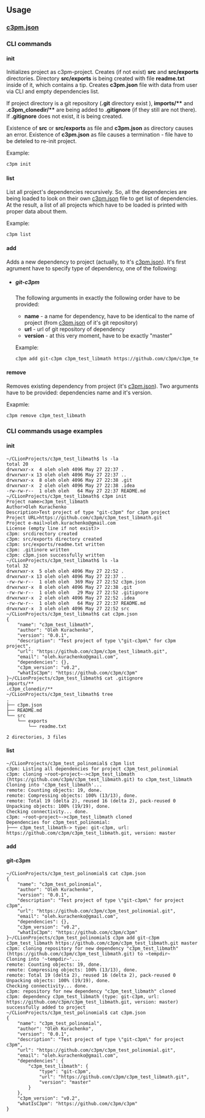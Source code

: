 ## Usage

### [c3pm.json][c3pm_json]

### CLI commands

#### init

Initializes project as c3pm-project.
Creates (if not exist) **src** and **src/exports** directories.
Directory **src/exports** is being created with file **readme.txt**
inside of it, which contains a tip. Creates **c3pm.json** file with
data from user via CLI and empty dependencies list.

If project directory is a git repository (**.git** directory exist
), **imports/&ast;&ast;** and **.c3pm_clonedir/&ast;&ast;** are being
added to **.gitignore** (if they still are not there). If **.gitignore**
does not exist, it is being created.

Existence of **src** or **src/exports** as file and **c3pm.json** as
directory causes an error. Existence of **c3pm.json** as file causes a
termination - file have to be deteled to re-init project.

Example: 
```bash
c3pm init
```

#### list

List all project's dependencies recursively. So, all the dependencies are
being loaded to look on their own [c3pm.json][c3pm_json] file to get list
of dependencies. At the result, a list of all projects which have to be
loaded is printed with proper data about them.

Example:
```bash
c3pm list
```

#### add

Adds a new dependency to project (actually, to it's [c3pm.json][c3pm_json]).
It's first agrument have to specify type of dependency, one of the following:

* ##### git-c3pm
  The following arguments in exactly the following order have to be
  provided: 
  * **name** - a name for dependency, have to be identical to the name of
    project (from [c3pm.json][c3pm_json] of it's git repository)
  * **url** - url of git repository of dependency
  * **version** - at this very moment, have to be exactly "master"
  
  Example:
  ```bash
  c3pm add git-c3pm c3pm_test_libmath https://github.com/c3pm/c3pm_test_libmath.git master
  ```

#### remove

Removes existing dependency from project (it's [c3pm.json][c3pm_json]). Two
arguments have to be provided: dependencies name and it's version.

Exapmle:
```bash
c3pm remove c3pm_test_libmath
```

### CLI commands usage examples

#### init

```
~/CLionProjects/c3pm_test_libmath$ ls -la
total 20
drwxrwxr-x  4 oleh oleh 4096 May 27 22:37 .
drwxrwxr-x 13 oleh oleh 4096 May 27 22:37 ..
drwxrwxr-x  8 oleh oleh 4096 May 27 22:38 .git
drwxrwxr-x  2 oleh oleh 4096 May 27 22:38 .idea
-rw-rw-r--  1 oleh oleh   64 May 27 22:37 README.md
~/CLionProjects/c3pm_test_libmath$ c3pm init
Project name>c3pm_test_libmath
Author>Oleh Kurachenko
Description>Test project of type "git-c3pm" for c3pm project
Project URL>https://github.com/c3pm/c3pm_test_libmath.git
Project e-mail>oleh.kurachenko@gmail.com
License (empty line if not exist)>
c3pm: srcdirectory created
c3pm: src/exports directory created
c3pm: src/exports/readme.txt written
c3pm: .gitinore written
c3pm: c3pm.json successfully written
~/CLionProjects/c3pm_test_libmath$ ls -la
total 32
drwxrwxr-x  5 oleh oleh 4096 May 27 22:52 .
drwxrwxr-x 13 oleh oleh 4096 May 27 22:37 ..
-rw-rw-r--  1 oleh oleh  369 May 27 22:52 c3pm.json
drwxrwxr-x  8 oleh oleh 4096 May 27 22:38 .git
-rw-rw-r--  1 oleh oleh   29 May 27 22:52 .gitignore
drwxrwxr-x  2 oleh oleh 4096 May 27 22:52 .idea
-rw-rw-r--  1 oleh oleh   64 May 27 22:37 README.md
drwxrwxr-x  3 oleh oleh 4096 May 27 22:52 src
~/CLionProjects/c3pm_test_libmath$ cat c3pm.json 
{
    "name": "c3pm_test_libmath",
    "author": "Oleh Kurachenko",
    "version": "0.0.1",
    "description": "Test project of type \"git-c3pm\" for c3pm project",
    "url": "https://github.com/c3pm/c3pm_test_libmath.git",
    "email": "oleh.kurachenko@gmail.com",
    "dependencies": {},
    "c3pm_version": "v0.2",
    "whatIsC3pm": "https://github.com/c3pm/c3pm"
}~/CLionProjects/c3pm_test_libmath$ cat .gitignore 
imports/**
.c3pm_clonedir/**
~/CLionProjects/c3pm_test_libmath$ tree
.
├── c3pm.json
├── README.md
└── src
    └── exports
        └── readme.txt

2 directories, 3 files
```

#### list

```
~/CLionProjects/c3pm_test_polinomial$ c3pm list
c3pm: Listing all dependencies for project c3pm_test_polinomial
c3pm: cloning ~root~project~->c3pm_test_libmath (https://github.com/c3pm/c3pm_test_libmath.git) to c3pm_test_libmath
Cloning into 'c3pm_test_libmath'...
remote: Counting objects: 19, done.
remote: Compressing objects: 100% (13/13), done.
remote: Total 19 (delta 2), reused 16 (delta 2), pack-reused 0
Unpacking objects: 100% (19/19), done.
Checking connectivity... done.
c3pm: ~root~project~->c3pm_test_libmath cloned
Dependencies for c3pm_test_polinomial:
├─── c3pm_test_libmath-> type: git-c3pm, url: https://github.com/c3pm/c3pm_test_libmath.git, version: master
```

#### add

#### git-c3pm

```
~/CLionProjects/c3pm_test_polinomial$ cat c3pm.json 
{
    "name": "c3pm_test_polinomial",
    "author": "Oleh Kurachenko",
    "version": "0.0.1",
    "description": "Test project of type \"git-c3pm\" for project c3pm",
    "url": "https://github.com/c3pm/c3pm_test_polinomial.git",
    "email": "oleh.kurachenko@gmail.com",
    "dependencies": {},
    "c3pm_version": "v0.2",
    "whatIsC3pm": "https://github.com/c3pm/c3pm"
}~/CLionProjects/c3pm_test_polinomial$ c3pm add git-c3pm c3pm_test_libmath https://github.com/c3pm/c3pm_test_libmath.git master
c3pm: cloning repository for new dependency "c3pm_test_libmath" (https://github.com/c3pm/c3pm_test_libmath.git) to ~tempdir~
Cloning into '~tempdir~'...
remote: Counting objects: 19, done.
remote: Compressing objects: 100% (13/13), done.
remote: Total 19 (delta 2), reused 16 (delta 2), pack-reused 0
Unpacking objects: 100% (19/19), done.
Checking connectivity... done.
c3pm: repository for new dependency "c3pm_test_libmath" cloned
c3pm: dependency c3pm_test_libmath (type: git-c3pm, url: https://github.com/c3pm/c3pm_test_libmath.git, version: master) successfully added to project
~/CLionProjects/c3pm_test_polinomial$ cat c3pm.json 
{
    "name": "c3pm_test_polinomial",
    "author": "Oleh Kurachenko",
    "version": "0.0.1",
    "description": "Test project of type \"git-c3pm\" for project c3pm",
    "url": "https://github.com/c3pm/c3pm_test_polinomial.git",
    "email": "oleh.kurachenko@gmail.com",
    "dependencies": {
        "c3pm_test_libmath": {
            "type": "git-c3pm",
            "url": "https://github.com/c3pm/c3pm_test_libmath.git",
            "version": "master"
        }
    },
    "c3pm_version": "v0.2",
    "whatIsC3pm": "https://github.com/c3pm/c3pm"
}
```

[c3pm_json]: c3pm%20json.md